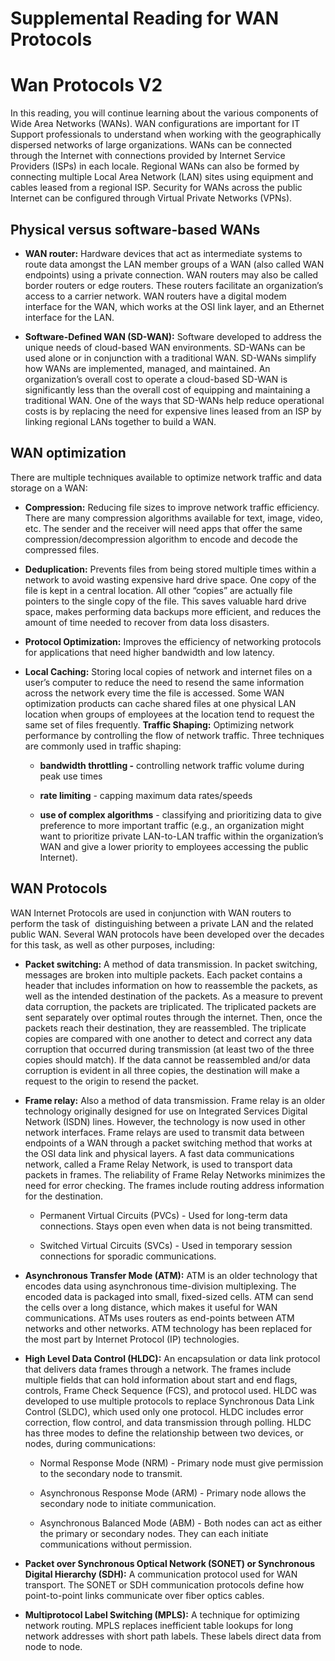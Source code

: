 Supplemental Reading for WAN Protocols
======================================

Wan Protocols V2
=================

In this reading, you will continue learning about the various components of Wide Area Networks (WANs). WAN configurations are important for IT Support professionals to understand when working with the geographically dispersed networks of large organizations. WANs can be connected through the Internet with connections provided by Internet Service Providers (ISPs) in each locale. Regional WANs can also be formed by connecting multiple Local Area Network (LAN) sites using equipment and cables leased from a regional ISP. Security for WANs across the public Internet can be configured through Virtual Private Networks (VPNs).

Physical versus software-based WANs
------------------------------------

* **WAN router:** Hardware devices that act as intermediate systems to route data amongst the LAN member groups of a WAN (also called WAN endpoints) using a private connection. WAN routers may also be called border routers or edge routers. These routers facilitate an organization’s access to a carrier network. WAN routers have a digital modem interface for the WAN, which works at the OSI link layer, and an Ethernet interface for the LAN.

* **Software-Defined WAN (SD-WAN):** Software developed to address the unique needs of cloud-based WAN environments. SD-WANs can be used alone or in conjunction with a traditional WAN. SD-WANs simplify how WANs are implemented, managed, and maintained. An organization’s overall cost to operate a cloud-based SD-WAN is significantly less than the overall cost of equipping and maintaining a traditional WAN. One of the ways that SD-WANs help reduce operational costs is by replacing the need for expensive lines leased from an ISP by linking regional LANs together to build a WAN.

WAN optimization
----------------

There are multiple techniques available to optimize network traffic and data storage on a WAN:

* **Compression:** Reducing file sizes to improve network traffic efficiency. There are many compression algorithms available for text, image, video, etc. The sender and the receiver will need apps that offer the same compression/decompression algorithm to encode and decode the compressed files.

* **Deduplication:** Prevents files from being stored multiple times within a network to avoid wasting expensive hard drive space. One copy of the file is kept in a central location. All other “copies” are actually file pointers to the single copy of the file. This saves valuable hard drive space, makes performing data backups more efficient, and reduces the amount of time needed to recover from data loss disasters.

* **Protocol Optimization:** Improves the efficiency of networking protocols for applications that need higher bandwidth and low latency.

* **Local Caching:** Storing local copies of network and internet files on a user’s computer to reduce the need to resend the same information across the network every time the file is accessed. Some WAN optimization products can cache shared files at one physical LAN location when groups of employees at the location tend to request the same set of files frequently. **Traffic Shaping:** Optimizing network performance by controlling the flow of network traffic. Three techniques are commonly used in traffic shaping:

  * **bandwidth throttling -** controlling network traffic volume during peak use times

  * **rate limiting** \- capping maximum data rates/speeds

  * **use of complex algorithms** - classifying and prioritizing data to give preference to more important traffic (e.g., an organization might want to prioritize private LAN-to-LAN traffic within the organization’s WAN and give a lower priority to employees accessing the public Internet).

WAN Protocols
-------------

WAN Internet Protocols are used in conjunction with WAN routers to perform the task of  distinguishing between a private LAN and the related public WAN. Several WAN protocols have been developed over the decades for this task, as well as other purposes, including:

* **Packet switching:** A method of data transmission. In packet switching, messages are broken into multiple packets. Each packet contains a header that includes information on how to reassemble the packets, as well as the intended destination of the packets. As a measure to prevent data corruption, the packets are triplicated. The triplicated packets are sent separately over optimal routes through the internet. Then, once the packets reach their destination, they are reassembled. The triplicate copies are compared with one another to detect and correct any data corruption that occurred during transmission (at least two of the three copies should match). If the data cannot be reassembled and/or data corruption is evident in all three copies, the destination will make a request to the origin to resend the packet.

* **Frame relay:** Also a method of data transmission. Frame relay is an older technology originally designed for use on Integrated Services Digital Network (ISDN) lines. However, the technology is now used in other network interfaces. Frame relays are used to transmit data between endpoints of a WAN through a packet switching method that works at the OSI data link and physical layers. A fast data communications network, called a Frame Relay Network, is used to transport data packets in frames. The reliability of Frame Relay Networks minimizes the need for error checking. The frames include routing address information for the destination.

  * Permanent Virtual Circuits (PVCs) - Used for long-term data connections. Stays open even when data is not being transmitted.

  * Switched Virtual Circuits (SVCs) - Used in temporary session connections for sporadic communications.

* **Asynchronous Transfer Mode (ATM):** ATM is an older technology that encodes data using asynchronous time-division multiplexing. The encoded data is packaged into small, fixed-sized cells. ATM can send the cells over a long distance, which makes it useful for WAN communications. ATMs uses routers as end-points between ATM networks and other networks. ATM technology has been replaced for the most part by Internet Protocol (IP) technologies.

* **High Level Data Control (HLDC):** An encapsulation or data link protocol that delivers data frames through a network. The frames include multiple fields that can hold information about start and end flags, controls, Frame Check Sequence (FCS), and protocol used. HLDC was developed to use multiple protocols to replace Synchronous Data Link Control (SLDC), which used only one protocol. HLDC includes error correction, flow control, and data transmission through polling. HLDC has three modes to define the relationship between two devices, or nodes, during communications:

  * Normal Response Mode (NRM) - Primary node must give permission to the secondary node to transmit.  

  * Asynchronous Response Mode (ARM) - Primary node allows the secondary node to initiate communication.

  * Asynchronous Balanced Mode (ABM) - Both nodes can act as either the primary or secondary nodes. They can each initiate communications without permission.

* **Packet over Synchronous Optical Network (SONET) or Synchronous Digital Hierarchy (SDH):** A communication protocol used for WAN transport. The SONET or SDH communication protocols define how point-to-point links communicate over fiber optics cables.

* **Multiprotocol Label Switching (MPLS):** A technique for optimizing network routing. MPLS replaces inefficient table lookups for long network addresses with short path labels. These labels direct data from node to node.
